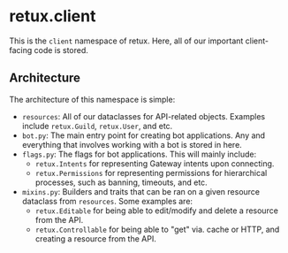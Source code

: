 # retux.client

This is the `client` namespace of retux. Here, all of our important client-facing code is stored.

## Architecture

The architecture of this namespace is simple:

- `resources`: All of our dataclasses for API-related objects. Examples include `retux.Guild`, `retux.User`, and etc.
- `bot.py`: The main entry point for creating bot applications. Any and everything that involves working with a bot is stored in here.
- `flags.py`: The flags for bot applications. This will mainly include:
  - `retux.Intents` for representing Gateway intents upon connecting.
  - `retux.Permissions` for representing permissions for hierarchical processes, such as banning, timeouts, and etc.
- `mixins.py`: Builders and traits that can be ran on a given resource dataclass from `resources`. Some examples are:
  - `retux.Editable` for being able to edit/modify and delete a resource from the API.
  - `retux.Controllable` for being able to "get" via. cache or HTTP, and creating a resource from the API.
